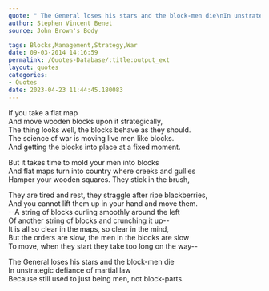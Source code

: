 ```yaml
---
quote: " The General loses his stars and the block-men die\nIn unstrategic defiance of martial law\nBecause still used to just being men, not block-parts."
author: Stephen Vincent Benet
source: John Brown's Body

tags: Blocks,Management,Strategy,War
date: 09-03-2014 14:16:59
permalink: /Quotes-Database/:title:output_ext
layout: quotes
categories:
- Quotes
date: 2023-04-23 11:44:45.180083
---
```


If you take a flat map \
And move wooden blocks upon it strategically, \
The thing looks well, the blocks behave as they should. \
The science of war is moving  live men like blocks. \
And getting the blocks into place at a fixed moment.

But it takes time to mold your men into blocks \
And flat maps turn into country  where creeks and gullies \
Hamper your wooden squares. They stick in the brush,

They are tired and rest, they straggle after ripe blackberries, \
And you cannot  lift them up in your hand and move them. \
--A string of blocks curling smoothly  around the left \
Of another string of blocks and crunching it up-- \
It is all  so clear in the maps, so clear in the mind, \
But the orders are slow, the men  in the blocks are slow \
To move, when they start they take too long on the way--

The General loses his stars and the block-men die \
In unstrategic defiance of martial law \
Because still used to just being men, not block-parts.
